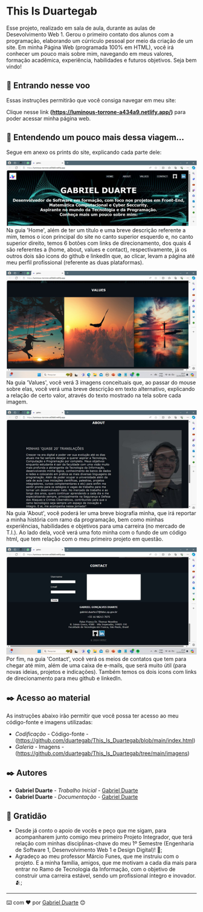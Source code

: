 # This Is Duartegab

Esse projeto, realizado em sala de aula, durante as aulas de Desevolvimento Web 1. Gerou o primeiro contato dos alunos com a programação, elaborando um cúrriculo pessoal por meio da criação de um site. Em minha Página Web (programada 100% em HTML), você irá conhecer um pouco mais sobre mim, navegando em meus valores, formação acadêmica, experiência, habilidades e futuros objetivos. Seja bem vindo!


## 🚀 Entrando nesse voo

Essas instruções permitirão que você consiga navegar em meu site:

Clique nesse link **(https://luminous-torrone-a434a9.netlify.app/)** para poder acessar minha página web.


## 📄 Entendendo um pouco mais dessa viagem...

Segue em anexo os prints do site, explicando cada parte dele:

![Home](https://github.com/duartegab/This_Is_Duartegab/blob/main/f3dfd0a1-7c3f-4d6a-ada7-8bb24b5cb27e.jpg?raw=true)
Na guia 'Home', além de ter um título e uma breve descrição referente a mim, temos o icon principal do site no canto superior esquerdo e, no canto superior direito, temos 6 botões com links de direcionamento, dos quais 4 são referentes a (home, about, values e contact), respectivamente, já os outros dois são icons do github e linkedIn que, ao clicar, levam a página até meu perfil profissional (referente as duas plataformas).



![Values](https://github.com/duartegab/This_Is_Duartegab/blob/main/9e4b5549-83b1-4066-9f57-5ab1b259ae50.jpg?raw=true)
Na guia 'Values', você verá 3 imagens conceituais que, ao passar do mouse sobre elas, você verá uma breve descrição em texto alternativo, explicando a relação de certo valor, através do texto mostrado na tela sobre cada imagem.



![About](https://github.com/duartegab/This_Is_Duartegab/blob/main/e07407e4-038b-4560-97f5-4982686b993e.jpg?raw=true)
Na guia 'About', você poderá ler uma breve biografia minha, que irá reportar a minha história com ramo da programação, bem como minhas experiências, habilidades e objetivos para uma carreira (no mercado de T.I.). Ao lado dela, você verá uma foto minha com o fundo de um código html, que tem relação com o meu primeiro projeto em questão.



![Contact](https://github.com/duartegab/This_Is_Duartegab/blob/main/0dcce97d-cfde-4aa0-b104-34e904f5d65e.jpg?raw=true)
Por fim, na guia 'Contact', você verá os meios de contatos que tem para chegar até mim, além de uma caixa de e-mails, que será muito útil (para novas ideias, projetos e indicações). Também temos os dois icons com links de direcionamento para meu github e linkedIn.




## ✒️ Acesso ao material

As instruções abaixo irão permitir que você possa ter acesso ao meu código-fonte e imagens utilizadas:

* *Codificação* - Código-fonte - (https://github.com/duartegab/This_Is_Duartegab/blob/main/index.html)
* *Galeria* - Imagens - (https://github.com/duartegab/This_Is_Duartegab/tree/main/imagens)


## ✒️ Autores

* **Gabriel Duarte** - *Trabalho Inicial* - [Gabriel Duarte](https://github.com/duartegab)
* **Gabriel Duarte** - *Documentação* - [Gabriel Duarte](https://github.com/duartegab)


## 🎁 Gratidão

* Desde já conto o apoio de vocês e peço que me sigam, para acompanharem junto comigo meu primeiro Projeto Integrador, que terá relação com minhas disciplinas-chave do meu 1º Semestre (Engenharia de Software 1, Desenvolvimento Web 1 e Design Digital)! 📢;
* Agradeço ao meu professor Márcio Funes, que me instruiu com o projeto. E a minha família, amigos, que me motivam a cada dia mais para entrar no Ramo de Tecnologia da Informação, com o objetivo de construir uma carreira estável, sendo um profissional íntegro e inovador. 🫂;

---
⌨️ com ❤️ por [Gabriel Duarte](https://github.com/duartegab) 😊
